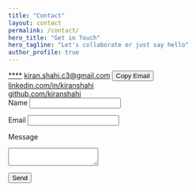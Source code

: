```yaml
---
title: "Contact"
layout: contact
permalink: /contact/
hero_title: "Get in Touch"
hero_tagline: "Let's collaborate or just say hello"
author_profile: true
---
```

<div class="contact-section">
  <div class="contact-item">
    <span class="contact-icon"><i class="fas fa-envelope"></i></span>
    <a id="email-address"
       class="contact-link"
       href="mailto:kiran.shahi.c3@gmail.com"
       aria-label="Email kiran.shahi.c3@gmail.com"
       data-email="kiran.shahi.c3@gmail.com">****</a>
    <noscript>
      <a class="contact-link"
         href="mailto:kiran.shahi.c3@gmail.com"
         aria-label="Email kiran.shahi.c3@gmail.com">kiran.shahi.c3@gmail.com</a>
    </noscript>
    <button id="copy-email" class="copy-email-btn" aria-label="Copy email address">Copy Email</button>
    <span id="copy-feedback" class="copy-feedback" aria-live="polite"></span>
  </div>
  <div class="contact-item">
    <span class="contact-icon"><i class="fab fa-linkedin" aria-hidden="true"></i></span>
    <a href="https://www.linkedin.com/in/kiranshahi/" target="_blank" rel="noopener noreferrer" aria-label="Open LinkedIn profile in new tab">linkedin.com/in/kiranshahi</a>
  </div>
  <div class="contact-item">
    <span class="contact-icon"><i class="fab fa-github" aria-hidden="true"></i></span>
    <a href="https://github.com/kiranshahi" target="_blank" rel="noopener noreferrer" aria-label="Open GitHub profile in new tab">github.com/kiranshahi</a>
  </div>
</div>

<form class="contact-form" action="https://formspree.io/f/your-form-id" method="POST">
  <label for="name">Name</label>
  <input type="text" id="name" name="name" required>

  <label for="email">Email</label>
  <input type="email" id="email" name="email" required>

  <label for="message">Message</label>
  <textarea id="message" name="message" required></textarea>

  <button type="submit">Send</button>
  <p class="form-status" aria-live="polite"></p>
</form>

<script src="{{ '/assets/js/contact.js' | relative_url }}" defer></script>
